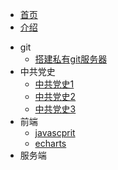 <!-- 侧边导航栏 -->
* [首页](README)
* [介绍](/guide)
<!-- 加一个斜杠在是寻找文件夹，不加斜杠是寻找文件 -->

* git
    * [搭建私有git服务器](util/git/)
* 中共党史
    * [中共党史1](zgds/zgds1)
    * [中共党史2](zgds/zgds1)
    * [中共党史3](zgds/zgds1)
* 前端
    * [javascprit](ui/javascript/)  
    * [echarts](ui/echarts/)
* 服务端
